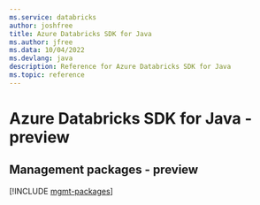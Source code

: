 ```yaml
---
ms.service: databricks
author: joshfree
title: Azure Databricks SDK for Java
ms.author: jfree
ms.data: 10/04/2022
ms.devlang: java
description: Reference for Azure Databricks SDK for Java
ms.topic: reference
---
```

# Azure Databricks SDK for Java - preview

## Management packages - preview
[!INCLUDE [mgmt-packages](databricks-mgmt-index.md)]